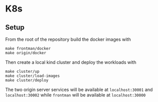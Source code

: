 # K8s

## Setup
From the root of the repository build the docker images with
```shell
make frontman/docker
make origin/docker
```

Then create a local kind cluster and deploy the workloads with
```shell
make cluster/up
make cluster/load-images
make cluster/deploy
```

The two origin server services will be available at `localhost:30001` and `localhost:30002` while `frontman` will be available at `localhost:30000`
